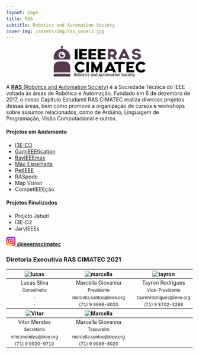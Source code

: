 ```yaml
---
layout: page
title: RAS
subtitle: Robotics and Automation Society
cover-img: /assets/img/ras_cover2.jpg
---
```


<p style="text-align: center;"> <img src="/assets/img/ras.png" alt="drawing" width="250"/> </p>

A [**RAS** (Robotics and Automation Society)](http://www.ieee-ras.org/) é a Sociedade Técnica do IEEE voltada às áreas de Robótica e Automação. Fundado em 6 de dezembro de 2017, o nosso Capítulo Estudantil RAS CIMATEC realiza diversos projetos dessas áreas, bem como promove a organização de cursos e workshops sobre assuntos relacionados, como de Arduino, Linguagem de Programação, Visão Computacional e outros.

#### Projetos em Andamento
- [I3E-D3](https://ieeecimatec.github.io/project-i3e_d3/)
- [GamIEEEfication](https://ieeecimatec.github.io/project-gamieeefication/)
- [BayIEEEmax](https://ieeecimatec.github.io/project-bayieeemax/)
- [Mão Espelhada](https://ieeecimatec.github.io/project-mao_espelhada/)
- [PetIEEE](https://ieeecimatec.github.io/project-petieee/)
- RASpode
- Map Vision
- CompetIEEEção

#### Projetos Finalizados
- Projeto Jabuti
- I3E-D2
- JarvIEEEs

[<img src="/assets/img/logo_instagram.png" alt="drawing" width="25"/> **@ieeerascimatec**](https://www.instagram.com/ieeerascimatec/)


### Diretoria Executiva RAS CIMATEC 2021
<div class="row">
  <div class=" col-xl-auto offset-xl-0 col-lg-4 offset-lg-0">
    <div class="mobile-side-scroller">
      <table class="table-borderless highlight">
        <thead>
          <tr>
            <th><center><img src="{{ 'assets/img/voluntarios/semfoto.png' | relative_url }}" width="100" alt="lucas" class="img-fluid rounded-circle" /></center></th>
            <th></th>
            <th><center><img src="{{ 'assets/img/voluntarios/marcella_giovanna.png' | relative_url }}" width="100" alt="marcella" class="img-fluid rounded-circle"/></center></th>
            <th></th>
            <th><center><img src="{{ 'assets/img/voluntarios/tayron.png' | relative_url }}" width="100" alt="tayron" class="img-fluid rounded-circle"/></center></th>
          </tr>
        </thead>
        <tbody>
          <tr class="font-weight-bolder" style="text-align: center margin-top: 0">
            <td width="33%"><center>Lucas Silva</center></td>
            <td></td>
            <td width="33%"><center>Marcella Giovanna</center></td>
            <td></td>
            <td width="33%"><center>Tayron Rodrigues</center></td>
          </tr>
          <tr style="text-align: center" >
            <td style="vertical-align: top"><small><center>Conselheiro</center></small></td>
            <td></td>
            <td style="vertical-align: top"><small><center>Presidente</center></small></td>
            <td></td>
            <td style="vertical-align: top"><small><center>Vice-Presidente</center></small></td>
          </tr>
          <tr style="text-align: center" >
            <td style="vertical-align: top"><small><center>-</center></small></td>
            <td></td>
            <td style="vertical-align: top"><small><center>marcella.santos@ieee.org</center></small></td>
            <td></td>
            <td style="vertical-align: top"><small><center>tayronrodrigues@ieee.org</center></small></td>
          </tr>
          <tr style="text-align: center" >
            <td style="vertical-align: top"><small><center>-</center></small></td>
            <td></td>
            <td style="vertical-align: top"><small><center>(71) 9 9996-8020</center></small></td>
            <td></td>
            <td style="vertical-align: top"><small><center>(71) 9 8702-3288</center></small></td>
          </tr>
        </tbody>
        <thead>
          <tr>
            <th><center><img src="{{ 'assets/img/voluntarios/vitor.png' | relative_url }}" width="100" alt="Vitor" class="img-fluid rounded-circle"/></center></th>
            <th></th>
            <th><center><img src="{{ 'assets/img/voluntarios/marcella_giovanna.png' | relative_url }}" width="100" alt="Marcella" class="img-fluid rounded-circle"/></center></th>
          </tr>
        </thead>
        <tbody>
          <tr class="font-weight-bolder" style="text-align: center margin-top: 0">
            <td width="50%"><center>Vitor Mendes</center></td>
            <td></td>
            <td width="50%"><center>Marcella Giovanna</center></td>
          </tr>
          <tr style="text-align: center" >
            <td style="vertical-align: top"><small><center>Secretário</center></small></td>
            <td></td>
            <td style="vertical-align: top"><small><center>Tesoureiro</center></small></td>
          </tr>
          <tr style="text-align: center" >
            <td style="vertical-align: top"><small><center>vitor.mendes@ieee.org</center></small></td>
            <td></td>
            <td style="vertical-align: top"><small><center>marcella.santos@ieee.org</center></small></td>
          </tr>
          <tr style="text-align: center" >
            <td style="vertical-align: top"><small><center>(71) 9 9920-9710</center></small></td>
            <td></td>
            <td style="vertical-align: top"><small><center>(71) 9 9996-8020</center></small></td>
          </tr>
        </tbody>
      </table>
    </div>
  </div>
</div>
